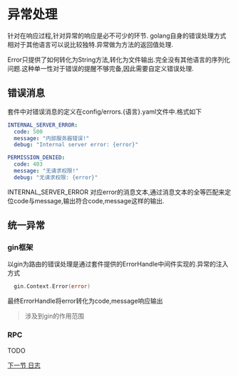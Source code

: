 异常处理
==========
针对在响应过程,针对异常的响应是必不可少的环节.
golang自身的错误处理方式相对于其他语言可以说比较独特.异常做为方法的返回值处理.

Error只提供了如何转化为String方法,转化为文件输出.完全没有其他语言的序列化问题.这种单一性对于错误的提醒不够完备,因此需要自定义错误处理.

错误消息
-----------

套件中对错误消息的定义在config/errors.{语言}.yaml文件中.格式如下
```yaml
INTERNAL_SERVER_ERROR:
  code: 500
  message: "内部服务器错误!"
  debug: "Internal server error: {error}"

PERMISSION_DENIED:
  code: 403
  message: "无请求权限!"
  debug: "无请求权限: {error}"
```
INTERNAL_SERVER_ERROR 对应error的消息文本,通过消息文本的全等匹配来定位code与message,输出符合code,message这样的输出.

统一异常
----------

### gin框架

以gin为路由的错误处理是通过套件提供的ErrorHandle中间件实现的.异常的注入方式
```go
  gin.Context.Error(error)
```
最终ErrorHandle将error转化为code,message响应输出
> 涉及到gin的作用范围
### RPC

TODO

[下一节 日志](application-log.md)
